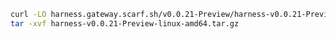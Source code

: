 ```bash
curl -LO harness.gateway.scarf.sh/v0.0.21-Preview/harness-v0.0.21-Preview-linux-amd64.tar.gz
tar -xvf harness-v0.0.21-Preview-linux-amd64.tar.gz
```

<!---
Non Scarf cURL
curl -LO https://github.com/harness/harness-cli/releases/download/v0.0.21-Preview/harness-v0.0.21-Preview-linux-amd64.tar.gz
-->

<!---
Scarf cURL
curl -LO harness.gateway.scarf.sh/v0.0.21-Preview/harness-v0.0.21-Preview-linux-amd64.tar.gz
-->
